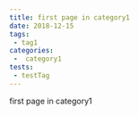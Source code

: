 ```yaml
---
title: first page in category1
date: 2018-12-15
tags:
 - tag1
categories:
 -  category1
tests:
 - testTag
---
```


first page in category1
